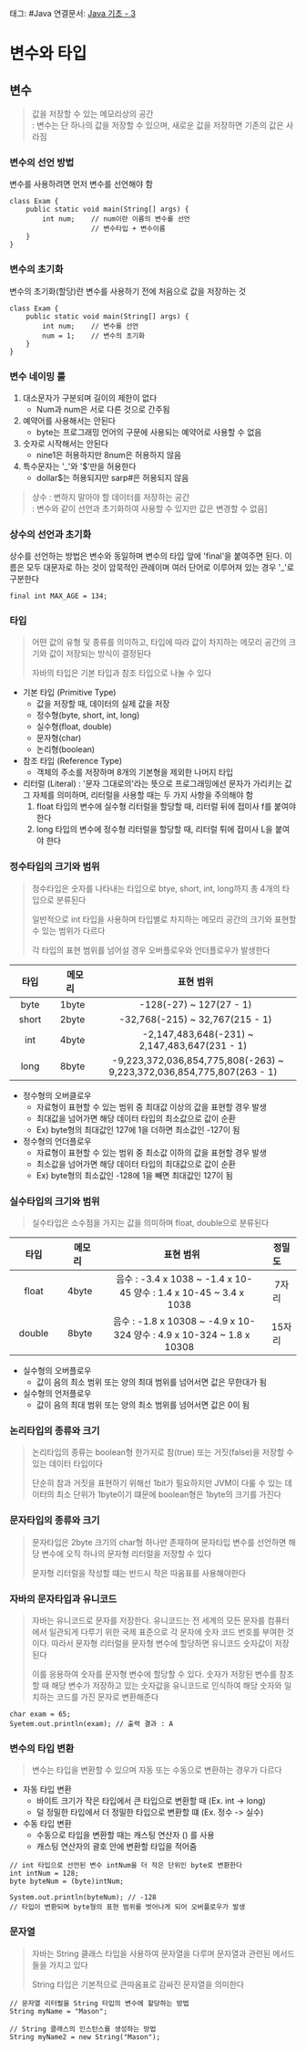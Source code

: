 태그: #Java 
연결문서: [Java 기초 - 3](Java%20기초%20-%203.md)

# 변수와 타입

## 변수

> 값을 저장할 수 있는 메모리상의 공간  
> : 변수는 단 하나의 값을 저장할 수 있으며, 새로운 값을 저장하면 기존의 값은 사라짐

### 변수의 선언 방법

변수를 사용하려면 먼저 변수를 선언해야 함

```
class Exam {
    public static void main(String[] args) {
        int num;    // num이란 이름의 변수를 선언
                    // 변수타입 + 변수이름
    }
}
```

### 변수의 초기화

변수의 초기화(할당)란 변수를 사용하기 전에 처음으로 값을 저장하는 것

```
class Exam {
    public static void main(String[] args) {
        int num;    // 변수를 선언
        num = 1;    // 변수의 초기화
    }
}
```

### 변수 네이밍 룰

1.  대소문자가 구분되며 길이의 제한이 없다
    -   Num과 num은 서로 다른 것으로 간주됨
2.  예약어를 사용해서는 안된다
    -   byte는 프로그래밍 언어의 구문에 사용되는 예약어로 사용할 수 없음
3.  숫자로 시작해서는 안된다
    -   nine1은 허용하지만 8num은 허용하지 않음
4.  특수문자는 '\_'와 '$'만을 허용한다
    -   dollar$는 허용되지만 sarp#은 허용되지 않음

> 상수 : 변하지 말아야 할 데이터를 저장하는 공간  
> : 변수와 같이 선언과 초기화하여 사용할 수 있지만 값은 변경할 수 없음\]

### 상수의 선언과 초기화

상수를 선언하는 방법은 변수와 동일하며 변수의 타입 앞에 'final'을 붙여주면 된다. 이름은 모두 대문자로 하는 것이 암묵적인 관례이며 여러 단어로 이루어져 있는 경우 '\_'로 구분한다

```
final int MAX_AGE = 134;
```

### 타입

> 어떤 값의 유형 및 종류를 의미하고, 타입에 따라 값이 차지하는 메모리 공간의 크기와 값이 저장되는 방식이 결정된다
> 
> 자바의 타입은 기본 타입과 참조 타입으로 나눌 수 있다

-   기본 타입 (Primitive Type)
    -   값을 저장할 때, 데이터의 실제 값을 저장
    -   정수형(byte, short, int, long)
    -   실수형(float, double)
    -   문자형(char)
    -   논리형(boolean)
-   참조 타입 (Reference Type)
    -   객체의 주소를 저장하며 8개의 기본형을 제외한 나머지 타입
-   리터럴 (Literal) : '문자 그대로의'라는 뜻으로 프로그래밍에선 문자가 가리키는 값 그 자체를 의미하며, 리터럴을 사용할 때는 두 가지 사항을 주의해야 함
    1.  float 타입의 변수에 실수형 리터럴을 할당할 때, 리터럴 뒤에 접미사 f를 붙여야 한다
    2.  long 타입의 변수에 정수형 리터럴을 할당할 때, 리터럴 튀에 접미사 L을 붙여야 한다

### 정수타입의 크기와 범위

> 정수타입은 숫자를 나타내는 타입으로 btye, short, int, long까지 총 4개의 타입으로 분류된다
> 
> 일반적으로 int 타입을 사용하며 타입별로 차지하는 메모리 공간의 크기와 표현할 수 있는 범위가 다르다
> 
> 각 타입의 표현 범위를 넘어설 경우 오버플로우와 언더플로우가 발생한다

|   타입   |   메모리   |   표현 범위   |
| :-: | :-: | :-: |
|   byte   |   1byte   |   -128(-27) ~ 127(27 - 1)   |
|   short   |   2byte   |   -32,768(-215) ~ 32,767(215 - 1)   |
|   int   |   4byte   |   -2,147,483,648(-231) ~ 2,147,483,647(231 - 1)   |
|   long   |   8byte   |   -9,223,372,036,854,775,808(-263) ~ 9,223,372,036,854,775,807(263 - 1)   |

-   정수형의 오버클로우
    -   자료형이 표현할 수 있는 범위 중 최대값 이상의 값을 표현할 경우 발생
    -   최대값을 넘어가면 해당 데이터 타입의 최소값으로 값이 순환
    -   Ex) byte형의 최대값인 127에 1을 더하면 최소값인 -127이 됨
-   정수형의 언더플로우
    -   자료형이 표현할 수 있는 범위 중 최소값 이하의 값을 표현할 경우 발생
    -   최소값을 넘어가면 해당 데이터 타입의 최대값으로 값이 순환
    -   Ex) byte형의 최소값인 -128에 1을 빼면 최대값인 127이 됨

### 실수타입의 크기와 범위

> 실수타입은 소수점을 가지는 값을 의미하며 float, double으로 분류된다

|   타입   |   메모리   |   표현 범위   |   정밀도   |
| :-: | :-: | :-: | :-: |
|   float   |   4byte   |   음수 : -3.4 x 1038 ~ -1.4 x 10-45 양수 : 1.4 x 10-45 ~ 3.4 x 1038   |   7자리   |
|   double   |   8byte   |   음수 : -1.8 x 10308 ~ -4.9 x 10-324 양수 : 4.9 x 10-324 ~ 1.8 x 10308   |   15자리   |

-   실수형의 오버플로우
    -   값이 음의 최소 범위 또는 양의 최대 범위를 넘어서면 값은 무한대가 됨
-   실수형의 언저플로우
    -   값이 음의 최대 범위 또는 양의 최소 범위를 넘어서면 값은 0이 됨

### 논리타입의 종류와 크기

> 논리타입의 종류는 boolean형 한가지로 참(true) 또는 거짓(false)을 저장할 수 있는 데이터 타입이다
> 
> 단순히 참과 거짓을 표현하기 위해선 1bit가 필요하지만 JVM이 다룰 수 있는 데이터의 최소 단위가 1byte이기 떄문에 boolean형은 1byte의 크기를 가진다

### 문자타입의 종류와 크기

> 문자타입은 2byte 크기의 char형 하나만 존재하며 문자타입 변수를 선언하면 해당 변수에 오직 하나의 문자형 리터럴을 저장할 수 있다
> 
> 문자형 리터럴을 작성할 떄는 반드시 작은 따옴표를 사용해야한다

### 자바의 문자타입과 유니코드

> 자바는 유니코드로 문자를 저장한다. 유니코드는 전 세계의 모든 문자를 컴퓨터에서 일관되게 다루기 위한 국제 표준으로 각 문자에 숫자 코드 번호를 부여한 것이다. 따라서 문자형 리터럴을 문자형 변수에 할당하면 유니코드 숫자값이 저장된다
> 
> 이를 응용하여 숫자를 문자형 변수에 할당할 수 있다. 숫자가 저장된 변수를 참조할 때 해당 변수가 저장하고 있는 숫자값을 유니코드로 인식하여 해당 숫자와 일치하는 코드를 가진 문자로 변환해준다

```
char exam = 65;
Syetem.out.println(exam); // 출력 결과 : A
```

### 변수의 타입 변환

> 변수는 타입을 변환할 수 있으며 자동 또는 수동으로 변환하는 경우가 다르다

-   자동 타입 변환
    -   바이트 크기가 작은 타입에서 큰 타입으로 변환할 때 (Ex. int -> long)
    -   덜 정밀한 타입에서 더 정밀한 타입으로 변환할 떄 (Ex. 정수 -> 실수)
-   수동 타입 변환
    -   수동으로 타입을 변환할 때는 캐스팅 연산자 () 를 사용
    -   캐스팅 연산자의 괄호 안에 변환할 타입을 적어줌

```
// int 타입으로 선언된 변수 intNum을 더 작은 단위인 byte로 변환한다
int intNum = 128;
byte byteNum = (byte)intNum;

System.out.println(byteNum); // -128  
// 타입이 변환되며 byte형의 표현 범위를 벗어나게 되어 오버플로우가 발생
```

### 문자열

> 자바는 String 클래스 타입을 사용하여 문자열을 다루며 문자열과 관련된 메서드들을 가지고 있다
> 
> String 타입은 기본적으로 큰따옴표로 감싸진 문자열을 의미한다

```
// 문자열 리터럴을 String 타입의 변수에 할당하는 방법
String myName = "Mason";

// String 클래스의 인스턴스를 생성하는 방법
String myName2 = new String("Mason");
```